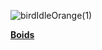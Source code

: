 ![birdIdleOrange(1)](https://github.com/user-attachments/assets/b467e34c-316c-41f4-a5ca-0a217f78db32)

**[Boids](https://en.wikipedia.org/wiki/Boids)**

